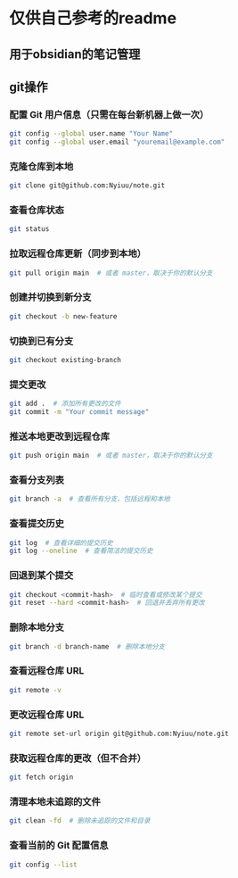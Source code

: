# 仅供自己参考的readme

## 用于obsidian的笔记管理

## git操作
### 配置 Git 用户信息（只需在每台新机器上做一次）

```bash
git config --global user.name "Your Name"
git config --global user.email "youremail@example.com"
```

### 克隆仓库到本地

```bash
git clone git@github.com:Nyiuu/note.git
```

### 查看仓库状态

```bash
git status
```

### 拉取远程仓库更新（同步到本地）

```bash
git pull origin main  # 或者 master，取决于你的默认分支
```

### 创建并切换到新分支

```bash
git checkout -b new-feature
```

### 切换到已有分支

```bash
git checkout existing-branch
```

### 提交更改

```bash
git add .  # 添加所有更改的文件
git commit -m "Your commit message"
```

### 推送本地更改到远程仓库

```bash
git push origin main  # 或者 master，取决于你的默认分支
```

### 查看分支列表

```bash
git branch -a  # 查看所有分支，包括远程和本地
```

### 查看提交历史

```bash
git log  # 查看详细的提交历史
git log --oneline  # 查看简洁的提交历史
```

### 回退到某个提交

```bash
git checkout <commit-hash>  # 临时查看或修改某个提交
git reset --hard <commit-hash>  # 回退并丢弃所有更改
```

### 删除本地分支

```bash
git branch -d branch-name  # 删除本地分支
```

### 查看远程仓库 URL

```bash
git remote -v
```

### 更改远程仓库 URL

```bash
git remote set-url origin git@github.com:Nyiuu/note.git
```

### 获取远程仓库的更改（但不合并）

```bash
git fetch origin
```

### 清理本地未追踪的文件

```bash
git clean -fd  # 删除未追踪的文件和目录
```

### 查看当前的 Git 配置信息

```bash
git config --list
```

